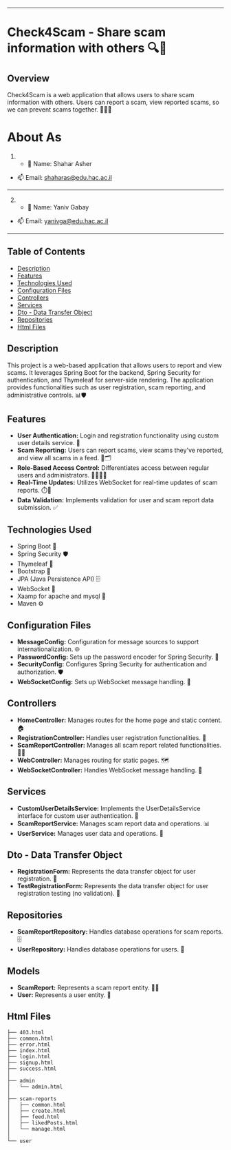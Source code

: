 
---

# Check4Scam - Share scam information with others 🔍💬

## Overview

Check4Scam is a web application that allows users to share scam information with others. Users can report a scam, view reported scams, so we can prevent scams together. 🚫🕵️‍♂️

# About As
1. - 💁 Name: Shahar Asher
- 📫 Email: [shaharas@edu.hac.ac.il](mailto:shaharas@edu.hac.ac.il)
---
2. - 💁 Name: Yaniv Gabay
- 📫 Email: [yanivga@edu.hac.ac.il](mailto:yanivga@edu.hac.ac.il)
---

## Table of Contents

- [Description](#description)
- [Features](#features)
- [Technologies Used](#technologies-used)
- [Configuration Files](#configuration-files)
- [Controllers](#controllers)
- [Services](#services)
- [Dto - Data Transfer Object](#dto---data-transfer-object)
- [Repositories](#repositories)
- [Html Files](#html-files)

## Description

This project is a web-based application that allows users to report and view scams. It leverages Spring Boot for the backend, Spring Security for authentication, and Thymeleaf for server-side rendering. The application provides functionalities such as user registration, scam reporting, and administrative controls. 📊🛡️

## Features

- **User Authentication:** Login and registration functionality using custom user details service. 🔑
- **Scam Reporting:** Users can report scams, view scams they've reported, and view all scams in a feed. 📝🗂️
- **Role-Based Access Control:** Differentiates access between regular users and administrators. 🧑‍💼👨‍💻
- **Real-Time Updates:** Utilizes WebSocket for real-time updates of scam reports. ⏱️💬
- **Data Validation:** Implements validation for user and scam report data submission. ✅

## Technologies Used

- Spring Boot 🌱
- Spring Security 🛡️
- Thymeleaf 🍃
- Bootstrap 🎨
- JPA (Java Persistence API) 🗄️
- WebSocket 🔌
- Xaamp for apache and mysql 🐬
- Maven ⚙️


## Configuration Files

- **MessageConfig:** Configuration for message sources to support internationalization. 🌐
- **PasswordConfig:** Sets up the password encoder for Spring Security. 🔐
- **SecurityConfig:** Configures Spring Security for authentication and authorization. 🛡️
- **WebSocketConfig:** Sets up WebSocket message handling. 🔌

## Controllers

- **HomeController:** Manages routes for the home page and static content. 🏠
- **RegistrationController:** Handles user registration functionalities. 📝
- **ScamReportController:** Manages all scam report related functionalities. 🕵️‍♂️
- **WebController:** Manages routing for static pages. 🗺️
- **WebSocketController:** Handles WebSocket message handling. 🔌

## Services

- **CustomUserDetailsService:** Implements the UserDetailsService interface for custom user authentication. 🔐
- **ScamReportService:** Manages scam report data and operations. 📊
- **UserService:** Manages user data and operations. 👤
  
## Dto - Data Transfer Object

- **RegistrationForm:** Represents the data transfer object for user registration. 📝
- **TestRegistrationForm:** Represents the data transfer object for user registration testing (no validation). 🧪

## Repositories

- **ScamReportRepository:** Handles database operations for scam reports. 🗄️
- **UserRepository:** Handles database operations for users. 👤

## Models

- **ScamReport:** Represents a scam report entity. 🕵️‍♂️
- **User:** Represents a user entity. 👤

## Html Files

```plaintext
├── 403.html
├── common.html
├── error.html
├── index.html
├── login.html
├── signup.html
├── success.html
│
├── admin
│   └── admin.html
│
├── scam-reports
│   ├── common.html
│   ├── create.html
│   ├── feed.html
│   ├── likedPosts.html
│   └── manage.html
│
└── user
```

